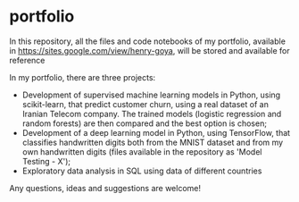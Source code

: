 # portfolio
In this repository, all the files and code notebooks of my portfolio, available in https://sites.google.com/view/henry-goya, will be stored and available for reference

In my portfolio, there are three projects: 
- Development of supervised machine learning models in Python, using scikit-learn, that predict customer churn, using a real dataset of an Iranian Telecom company. The trained models (logistic regression and random forests) are then compared and the best option is chosen;
- Development of a deep learning model in Python, using TensorFlow, that classifies handwritten digits both from the MNIST dataset and from my own handwritten digits (files available in the repository as 'Model Testing - X');
- Exploratory data analysis in SQL using data of different countries

Any questions, ideas and suggestions are welcome!
